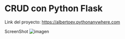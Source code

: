 # CRUD con Python Flask

Link del proyecto:
https://albertoev.pythonanywhere.com

ScreenShot
![imagen](https://user-images.githubusercontent.com/27173859/149608176-4ddb967f-2280-4e7c-874d-87174eb522ca.png)

